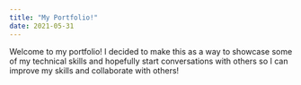 ```yaml
---
title: "My Portfolio!"
date: 2021-05-31
---
```


Welcome to my portfolio! I decided to make this as a way to showcase some of my technical skills and hopefully start conversations with others so I can improve my skills and collaborate with others!
